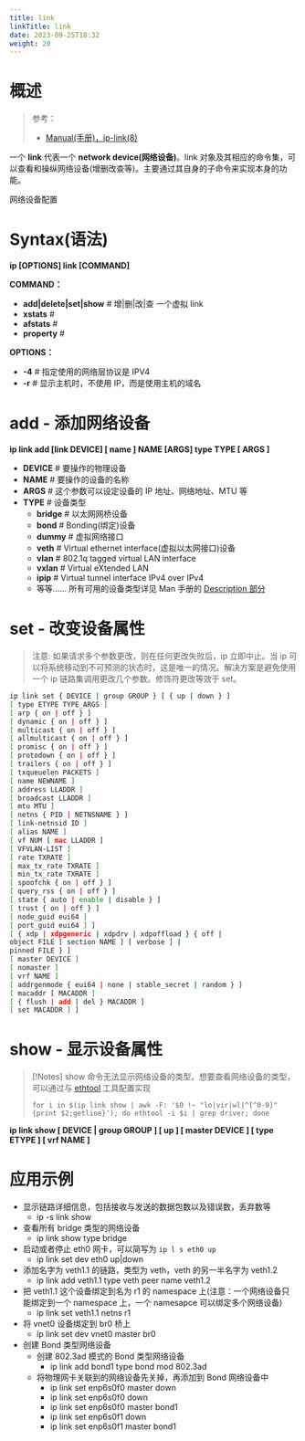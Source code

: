 ```yaml
---
title: link
linkTitle: link
date: 2023-09-25T18:32
weight: 20
---
```


# 概述

> 参考：
> 
> - [Manual(手册)，ip-link(8)](https://man7.org/linux/man-pages/man8/ip-link.8.html)

一个 **link** 代表一个 **network device(网络设备)**。link 对象及其相应的命令集，可以查看和操纵网络设备(增删改查等)。主要通过其自身的子命令来实现本身的功能。

网络设备配置

# Syntax(语法)

**ip \[OPTIONS] link \[COMMAND]**

**COMMAND：**

- **add|delete|set|show** # 增|删|改|查 一个虚拟 link
- **xstats** #
- **afstats** #
- **property** #

**OPTIONS：**

- **-4** # 指定使用的网络层协议是 IPV4
- **-r** # 显示主机时，不使用 IP，而是使用主机的域名

# add - 添加网络设备

**ip link add \[link DEVICE] \[ name ] NAME \[ARGS] type TYPE \[ ARGS ]**

- **DEVICE** # 要操作的物理设备
- **NAME** # 要操作的设备的名称
- **ARGS** # 这个参数可以设定设备的 IP 地址、网络地址、MTU 等
- **TYPE** # 设备类型
  - **bridge** # 以太网网桥设备
  - **bond** # Bonding(绑定)设备
  - **dummy** # 虚拟网络接口
  - **veth** # Virtual ethernet interface(虚拟以太网接口)设备
  - **vlan** # 802.1q tagged virtual LAN interface
  - **vxlan** # Virtual eXtended LAN
  - **ipip** # Virtual tunnel interface IPv4 over IPv4
  - 等等...... 所有可用的设备类型详见 Man 手册的 [Description 部分](https://man7.org/linux/man-pages/man8/ip-link.8.html#DESCRIPTION)

# set - 改变设备属性

> 注意: 如果请求多个参数更改，则在任何更改失败后，ip 立即中止。当 ip 可以将系统移动到不可预测的状态时，这是唯一的情况。解决方案是避免使用一个 ip 链路集调用更改几个参数。修饰符更改等效于 set。

```bash
ip link set { DEVICE | group GROUP } [ { up | down } ]
[ type ETYPE TYPE_ARGS ]
[ arp { on | off } ]
[ dynamic { on | off } ]
[ multicast { on | off } ]
[ allmulticast { on | off } ]
[ promisc { on | off } ]
[ protodown { on | off } ]
[ trailers { on | off } ]
[ txqueuelen PACKETS ]
[ name NEWNAME ]
[ address LLADDR ]
[ broadcast LLADDR ]
[ mtu MTU ]
[ netns { PID | NETNSNAME } ]
[ link-netnsid ID ]
[ alias NAME ]
[ vf NUM [ mac LLADDR ]
[ VFVLAN-LIST ]
[ rate TXRATE ]
[ max_tx_rate TXRATE ]
[ min_tx_rate TXRATE ]
[ spoofchk { on | off } ]
[ query_rss { on | off } ]
[ state { auto | enable | disable } ]
[ trust { on | off } ]
[ node_guid eui64 ]
[ port_guid eui64 ] ]
[ { xdp | xdpgeneric | xdpdrv | xdpoffload } { off |
object FILE [ section NAME ] [ verbose ] |
pinned FILE } ]
[ master DEVICE ]
[ nomaster ]
[ vrf NAME ]
[ addrgenmode { eui64 | none | stable_secret | random } ]
[ macaddr [ MACADDR ]
[ { flush | add | del } MACADDR ]
[ set MACADDR ] ]
```

# show - 显示设备属性

>[!Notes]
> show 命令无法显示网络设备的类型。想要查看网络设备的类型，可以通过与 [ethtool](docs/1.操作系统/Linux%20管理/Linux%20网络管理工具/ethtool.md) 工具配置实现
> 
> `for i in $(ip link show | awk -F: '$0 !~ "lo|vir|wl|^[^0-9]"{print $2;getline}'); do ethtool -i $i | grep driver; done`

**ip link show \[ DEVICE | group GROUP ] \[ up ] \[ master DEVICE ] \[ type ETYPE ] \[ vrf NAME ]**

# 应用示例

- 显示链路详细信息，包括接收与发送的数据包数以及错误数，丢弃数等
  - ip -s link show
- 查看所有 bridge 类型的网络设备
  - ip link show type bridge
- 启动或者停止 eth0 网卡，可以简写为 `ip l s eth0 up`
  - ip link set dev eth0 up|down
- 添加名字为 veth1.1 的链路，类型为 veth，veth 的另一半名字为 veth1.2
  - ip link add veth1.1 type veth peer name veth1.2
- 把 veth1.1 这个设备绑定到名为 r1 的 namespace 上(注意：一个网络设备只能绑定到一个 namespace 上，一个 namesapce 可以绑定多个网络设备)
  - ip link set veth1.1 netns r1
- 将 vnet0 设备绑定到 br0 桥上
  - ip link set dev vnet0 master br0
- 创建 Bond 类型网络设备
  - 创建 802.3ad 模式的 Bond 类型网络设备
    - ip link add bond1 type bond mod 802.3ad
  - 将物理网卡关联到的网络设备先关掉，再添加到 Bond 网络设备中
    - ip link set enp6s0f0 master down
    - ip link set enp6s0f0 down
    - ip link set enp6s0f0 master bond1
    - ip link set enp6s0f1 down
    - ip link set enp6s0f1 master bond1
